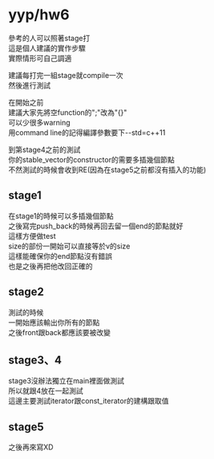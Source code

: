 yyp/hw6
========

參考的人可以照著stage打<br>
這是個人建議的實作步驟<br>
實際情形可自己調適

建議每打完一組stage就compile一次<br>
然後進行測試


在開始之前<br>
建議大家先將空function的";"改為"{}"<br>
可以少很多warning<br>
用command line的記得編譯參數要下--std=c++11<br>


到第stage4之前的測試<br>
你的stable_vector的constructor的需要多插幾個節點<br>
不然測試的時候會收到RE(因為在stage5之前都沒有插入的功能)


stage1
--------
在stage1的時候可以多插幾個節點<br>
之後寫完push_back的時候再回去留一個end的節點就好<br>
這樣方便做test<br>
size的部份一開始可以直接等於v的size<br>
這樣能確保你的end節點沒有錯誤<br>
也是之後再把他改回正確的<br>




stage2
--------
測試的時候<br>
一開始應該輸出你所有的節點<br>
之後front跟back都應該要被改變


stage3、4
--------
stage3沒辦法獨立在main裡面做測試<br>
所以就跟4放在一起測試<br>
這邊主要測試iterator跟const_iterator的建構跟取值


stage5
----------
之後再來寫XD
